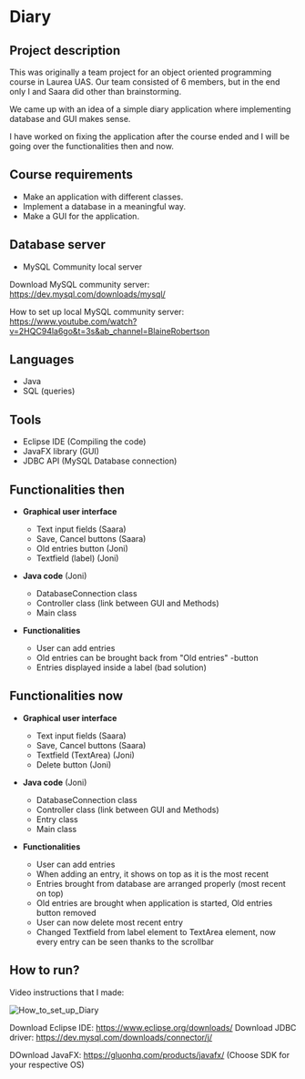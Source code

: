 # Diary

## Project description

This was originally a team project for an object oriented programming course in Laurea UAS.
Our team consisted of 6 members, but in the end only I and Saara did other than brainstorming.

We came up with an idea of a simple diary application where implementing database and GUI makes sense.

I have worked on fixing the application after the course ended and I will be going over 
the functionalities then and now.


## Course requirements

- Make an application with different classes.
- Implement a database in a meaningful way.
- Make a GUI for the application.


## Database server

- MySQL Community local server

Download MySQL community server: https://dev.mysql.com/downloads/mysql/

How to set up local MySQL community server: 
https://www.youtube.com/watch?v=2HQC94la6go&t=3s&ab_channel=BlaineRobertson


## Languages

- Java
- SQL (queries)

## Tools

- Eclipse IDE (Compiling the code)
- JavaFX library (GUI)
- JDBC API (MySQL Database connection)

## Functionalities then

- **Graphical user interface**
	- Text input fields (Saara)
	- Save, Cancel buttons (Saara)
	- Old entries button (Joni)
	- Textfield (label) (Joni)

- **Java code** (Joni)
	- DatabaseConnection class
	- Controller class (link between GUI and Methods)
	- Main class

- **Functionalities**
	- User can add entries
	- Old entries can be brought back from "Old entries" -button
	- Entries displayed inside a label (bad solution)

## Functionalities now

- **Graphical user interface**
	- Text input fields (Saara)
	- Save, Cancel buttons (Saara)
	- Textfield (TextArea) (Joni)
	- Delete button (Joni)

- **Java code** (Joni)
	- DatabaseConnection class
	- Controller class (link between GUI and Methods)
	- Entry class
	- Main class
	
- **Functionalities**	
	- User can add entries
	- When adding an entry, it shows on top as it is the most recent 
	- Entries brought from database are arranged properly (most recent on top)
	- Old entries are brought when application is started, Old entries button removed
	- User can now delete most recent entry
	- Changed Textfield from label element to TextArea element,
	  now every entry can be seen thanks to the scrollbar

## How to run?
 
Video instructions that I made:

![How_to_set_up_Diary](https://youtu.be/WPQ_Po6dUvk)

Download Eclipse IDE: https://www.eclipse.org/downloads/
Download JDBC driver: https://dev.mysql.com/downloads/connector/j/

DOwnload JavaFX: https://gluonhq.com/products/javafx/
(Choose SDK for your respective OS)



